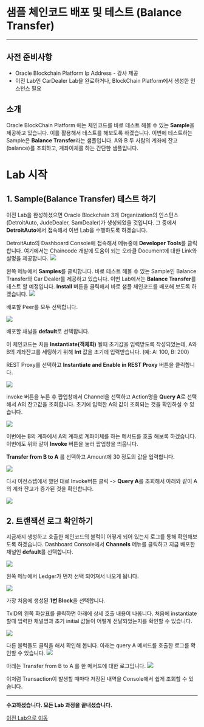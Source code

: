 # 샘플 체인코드 배포 및 테스트 (Balance Transfer) #
-----
## 사전 준비사항 ##
+ Oracle Blockchain Platform Ip Address - 강사 제공
+ 이전 Lab인 CarDealer Lab을 완료하거나, BlockChain Platform에서 생성한 인스턴스 필요

## 소개 ##

Oracle BlockChain Platform 에는 체인코드를 바로 테스트 해볼 수 있는 **Sample**을 제공하고 있습니다. 이를 활용해서 테스트를 해보도록 하겠습니다.
이번에 테스트하는 Sample은 **Balance Transfer**라는 샘플입니다.
A와 B 두 사람의 계좌에 잔고(balance)를 조회하고, 계좌이체를 하는 간단한 샘플입니다.

# Lab 시작

## 1. Sample(Balance Transfer) 테스트 하기
이전 Lab을 완성하셨으면 Oracle Blockchain 3개 Organization의 인스턴스(DetroitAuto, JudeDealer, SamDealer)가 생성되었을 것입니다.
그 중에서 **DetroitAuto**에서 접속해서 이번 Lab을 수행하도록 하겠습니다. 

DetroitAuto의 Dashboard Console에 접속해서 메뉴중에 **Developer Tools**를 클릭합니다.
여기에서는 Chaincode 개발에 도움이 되는 오라클 Document에 대한 Link와 설명을 제공합니다.
![](images/balance_trans1.png)

왼쪽 메뉴에서 **Samples**를 클릭합니다.
바로 테스트 해볼 수 있는 Sample인 Balance Transfer와 Car Dealer를 제공하고 있습니다.
이번 Lab에서는 **Balance Transfer**를 테스트 할 예정입니다.
**Install** 버튼을 클릭해서 바로 샘플 체인코드를 배포해 보도록 하겠습니다.
![](images/balance_trans2.png)

배포할 Peer를 모두 선택합니다.

![](images/balance_transfer3.png)

배포할 채널을 **default**로 선택합니다.

이 체인코드는 처음 **Instantiate(객체화)** 될때 초기값을 입력받도록 작성되었는데, A와 B의 계좌잔고를 세팅하기 위해 **Int** 값을 초기에 입력받습니다. (예: A: 100, B: 200)

REST Proxy를 선택하고 **Instantiate and Enable in REST Proxy** 버튼을 클릭합니다.

![](images/balance_transfer4.png)

invoke 버튼을 누른 후 퍕업창에서 Channel을 선택하고 Action명을 **Query A**로 선택해서 A의 잔고값을 조회합니다.
초기에 입력한 A의 값이 조회되는 것을 확인하실 수 있습니다.

![](images/balance_transfer5.png)

이번에는 B의 계좌에서 A의 계좌로 계좌이체를 하는 메서드를 호출 해보록 하겠습니다.
이번에도 위와 같이 **Invoke** 버튼을 눌러 팝업창을 띄웁니다.

**Transfer from B to A** 를 선택하고 Amount에 30 정도의 값을 입력합니다.

![](images/balance_transfer6.png)

다시 이전스텝에서 했던 대로 Invoke버튼 클릭 -> **Query A**를 조회해서 아래와 같이 A의 계좌 잔고가 증가된 것을 확인합니다.

![](images/balance_transfer7.png)

## 2. 트랜잭션 로그 확인하기

지금까지 생성하고 호출한 체인코드의 블럭이 어떻게 되어 있는지 로그를 통해 확인해보도록 하겠습니다.
Dashboard Console에서 **Channels** 메뉴를 클릭하고 지금 배포한 채널인 **default**를 선택합니다.

![](images/channel_data1.png)

왼쪽 메뉴에서 Ledger가 먼저 선택 되어져서 나오게 됩니다.

![](images/channel_data2.png)

가장 처음에 생성된 **1번 Block**을 선택합니다.

TxID의 왼쪽 화살표를 클릭하면 아래에 상세 호출 내용이 나옵니다.
처음에 instantiate할때 입력한 채널명과 초기 initial 값들이 어떻게 전달되었는지를 확인할 수 있습니다.

![](images/channel_data3.png)

다른 블럭들도 클릭을 해서 확인해 봅니다. 아래는 query A 메서드를 호출한 로그를 확인할 수 있습니다.
![](images/channel_data4.png)

아래는 Transfer from B to A 를 한 메서드에 대한 로그입니다.
![](images/channel_data5.png)

이처럼 Transaction이 발생할 때마다 저장된 내역을 Console에서 쉽게 조회할 수 있습니다.

-----
<b>수고하셨습니다. 모든 Lab 과정을 끝내셨습니다.</b>

[이전 Lab으로 이동](../README.md)
